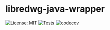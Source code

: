 # libredwg-java-wrapper
[![License: MIT](https://img.shields.io/badge/License-MIT-yellow.svg)](https://opensource.org/licenses/MIT)
[![Tests](https://github.com/maslke/libredwg-java-wrapper/actions/workflows/build.yml/badge.svg)](https://github.com/maslke/libredwg-java-wrapper/actions/workflows/build.yml)
[![codecov](https://codecov.io/gh/maslke/libredwg-java-wrapper/graph/badge.svg?token=2Z4Q17ZZMQ)](https://codecov.io/gh/maslke/libredwg-java-wrapper)
